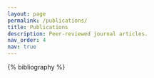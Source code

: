 ```yaml
---
layout: page
permalink: /publications/
title: Publications
description: Peer-reviewed journal articles. 
nav_order: 4
nav: true
---
```

<!-- _pages/publications.md --> 
<div class="publications">

{% bibliography %}
</div>

